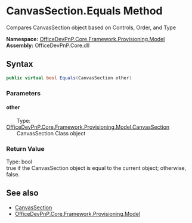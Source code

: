 # CanvasSection.Equals Method  
 Compares CanvasSection object based on Controls, Order, and Type   

**Namespace:** [OfficeDevPnP.Core.Framework.Provisioning.Model](OfficeDevPnP.Core.Framework.Provisioning.Model.md)  
**Assembly:** OfficeDevPnP.Core.dll  
## Syntax
```C#
public virtual bool Equals(CanvasSection other)
```
### Parameters
#### other  
&emsp;&emsp;Type: [OfficeDevPnP.Core.Framework.Provisioning.Model.CanvasSection](OfficeDevPnP.Core.Framework.Provisioning.Model.CanvasSection.md)  
&emsp;&emsp;CanvasSection Class object  

  

### Return Value
Type: bool  
true if the CanvasSection object is equal to the current object; otherwise, false.  


## See also
- [CanvasSection](OfficeDevPnP.Core.Framework.Provisioning.Model.CanvasSection.md) 
- [OfficeDevPnP.Core.Framework.Provisioning.Model](OfficeDevPnP.Core.Framework.Provisioning.Model.md) 

